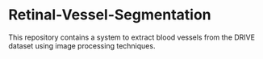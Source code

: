 # Retinal-Vessel-Segmentation
This repository contains a system to extract blood vessels from the DRIVE dataset using image processing techniques.
